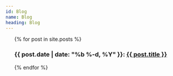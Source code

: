 ```yaml
---
id: Blog
name: Blog
heading: Blog
---
```


<div class="home">

  <ul class="post-list">
    {% for post in site.posts %}
        <h3>
          <span class="post-meta">{{ post.date | date: "%b %-d, %Y" }}:</span>
            <a class="post-link" href="{{ post.url | prepend: site.baseurl }}">{{ post.title }}</a>
        </h3>
    {% endfor %}
  </ul>

</div>
